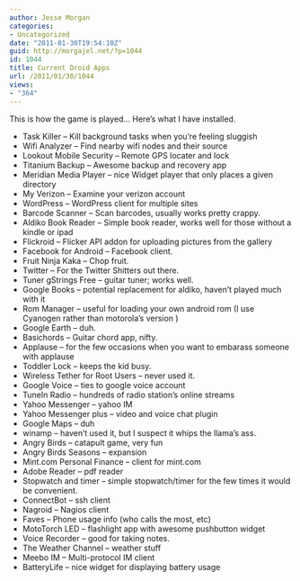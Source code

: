 ```yaml
---
author: Jesse Morgan
categories:
- Uncategorized
date: "2011-01-30T19:54:10Z"
guid: http://morgajel.net/?p=1044
id: 1044
title: Current Droid Apps
url: /2011/01/30/1044
views:
- "364"
---
```


This is how the game is played… Here’s what I have installed.

- Task Killer – Kill background tasks when you’re feeling sluggish
- Wifi Analyzer – Find nearby wifi nodes and their source
- Lookout Mobile Security – Remote GPS locater and lock
- Titanium Backup – Awesome backup and recovery app
- Meridian Media Player – nice Widget player that only places a given directory
- My Verizon – Examine your verizon account
- WordPress – WordPress client for multiple sites
- Barcode Scanner – Scan barcodes, usually works pretty crappy.
- Aldiko Book Reader – Simple book reader, works well for those without a kindle or ipad
- Flickroid – Flicker API addon for uploading pictures from the gallery
- Facebook for Android – Facebook client.
- Fruit Ninja Kaka – Chop fruit.
- Twitter – For the Twitter Shitters out there.
- Tuner gStrings Free – guitar tuner; works well.
- Google Books – potential replacement for aldiko, haven’t played much with it
- Rom Manager – useful for loading your own android rom (I use Cyanogen rather than motorola’s version )
- Google Earth – duh.
- Basichords – Guitar chord app, nifty.
- Applause – for the few occasions when you want to embarass someone with applause
- Toddler Lock – keeps the kid busy.
- Wireless Tether for Root Users – never used it.
- Google Voice – ties to google voice account
- TuneIn Radio – hundreds of radio station’s online streams
- Yahoo Messenger – yahoo IM
- Yahoo Messenger plus – video and voice chat plugin
- Google Maps – duh
- winamp – haven’t used it, but I suspect it whips the llama’s ass.
- Angry Birds – catapult game, very fun
- Angry Birds Seasons – expansion
- Mint.com Personal Finance – client for mint.com
- Adobe Reader – pdf reader
- Stopwatch and timer – simple stopwatch/timer for the few times it would be convenient.
- ConnectBot – ssh client
- Nagroid – Nagios client
- Faves – Phone usage info (who calls the most, etc)
- MotoTorch LED – flashlight app with awesome pushbutton widget
- Voice Recorder – good for taking notes.
- The Weather Channel – weather stuff
- Meebo IM – Multi-protocol IM client
- BatteryLife – nice widget for displaying battery usage